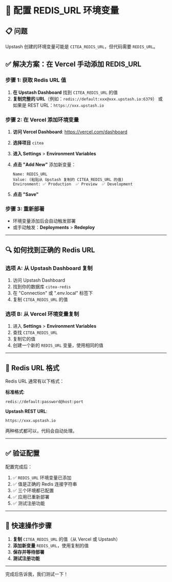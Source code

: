 # 🔧 配置 REDIS_URL 环境变量

## 📋 问题

Upstash 创建的环境变量可能是 `CITEA_REDIS_URL`，但代码需要 `REDIS_URL`。

## ✅ 解决方案：在 Vercel 手动添加 REDIS_URL

### 步骤 1: 获取 Redis URL 值

1. **在 Upstash Dashboard** 找到 `CITEA_REDIS_URL` 的值
2. **复制完整的 URL**（例如：`redis://default:xxx@xxx.upstash.io:6379`）
   或如果是 REST URL：`https://xxx.upstash.io`

### 步骤 2: 在 Vercel 添加环境变量

1. **访问 Vercel Dashboard**: https://vercel.com/dashboard
2. **选择项目** `citea`
3. **进入 Settings** > **Environment Variables**
4. **点击 "Add New"** 添加新变量：

   ```
   Name: REDIS_URL
   Value: (粘贴从 Upstash 复制的 CITEA_REDIS_URL 的值)
   Environment: ✅ Production  ✅ Preview  ✅ Development
   ```

5. **点击 "Save"**

### 步骤 3: 重新部署

- 环境变量添加后会自动触发部署
- 或手动触发：**Deployments** > **Redeploy**

---

## 🔍 如何找到正确的 Redis URL

### 选项 A: 从 Upstash Dashboard 复制

1. 访问 Upstash Dashboard
2. 找到你的数据库 `citea-redis`
3. 在 "Connection" 或 ".env.local" 标签下
4. 复制 `CITEA_REDIS_URL` 的值

### 选项 B: 从 Vercel 环境变量复制

1. 进入 **Settings** > **Environment Variables**
2. 查找 `CITEA_REDIS_URL`
3. 复制它的值
4. 创建一个新的 `REDIS_URL` 变量，使用相同的值

---

## 📝 Redis URL 格式

Redis URL 通常有以下格式：

**标准格式**:
```
redis://default:password@host:port
```

**Upstash REST URL**:
```
https://xxx.upstash.io
```

两种格式都可以，代码会自动处理。

---

## ✅ 验证配置

配置完成后：

1. ✅ `REDIS_URL` 环境变量已添加
2. ✅ 值是正确的 Redis 连接字符串
3. ✅ 三个环境都已配置
4. ✅ 应用已重新部署
5. ✅ 测试注册功能

---

## 🎯 快速操作步骤

1. **复制** `CITEA_REDIS_URL` 的值（从 Vercel 或 Upstash）
2. **添加新变量** `REDIS_URL`，使用复制的值
3. **保存并等待部署**
4. **测试注册功能**

---

完成后告诉我，我们测试一下！

